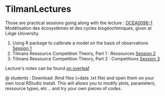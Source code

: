 # TilmanLectures

Those are practical sessions going along with the lecture : [OCEA0096-1](http://progcours.ulg.ac.be/cocoon/cours/OCEA0096-1.html "Uliège lecture references") 	Modélisation des écosystèmes et des cycles biogéochimiques, given at Liège University. 

1. Using R package to calibrate a model on the basis of observations [Session 1 ](1_FitGrowthData.md)
2. Tilmans Ressource Competition Theory, Part 1 : Ressources  [Session 2 ](2_Tilman_1species.md)
3. Tilmans Ressource Competition Theory, Part 2 : Competitions  [Session 3 ](3_Tilman_2species.md)

Lecture's notes can be found [on overleaf](https://www.overleaf.com/read/krhfddzjxnqc)

@ students : Download .Rmd files (+data .txt file) and open them on your own local RStudio install.
This will allows you to modify plots, parameters, ressource types, etc .. and try your own pieces of codes. 
